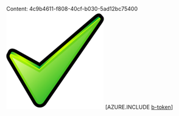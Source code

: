 Content: 4c9b4611-f808-40cf-b030-5ad12bc75400![image](860f1dec-f7aa-404d-a7db-62288d9e2e2e.png)
[AZURE.INCLUDE [b-token](f7a52e6c-1e0b-4846-9c85-dc7dac60f37e.md)]
